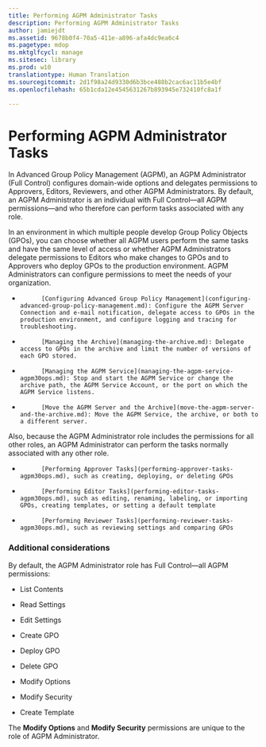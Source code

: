 ```yaml
---
title: Performing AGPM Administrator Tasks
description: Performing AGPM Administrator Tasks
author: jamiejdt
ms.assetid: 9678b0f4-70a5-411e-a896-afa4dc9ea6c4
ms.pagetype: mdop
ms.mktglfcycl: manage
ms.sitesec: library
ms.prod: w10
translationtype: Human Translation
ms.sourcegitcommit: 2d1f98a24d9330d6b3bce488b2cac6ac11b5e4bf
ms.openlocfilehash: 65b1cda12e4545631267b893945e732410fc8a1f

---
```



# Performing AGPM Administrator Tasks


In Advanced Group Policy Management (AGPM), an AGPM Administrator (Full Control) configures domain-wide options and delegates permissions to Approvers, Editors, Reviewers, and other AGPM Administrators. By default, an AGPM Administrator is an individual with Full Control—all AGPM permissions—and who therefore can perform tasks associated with any role.

In an environment in which multiple people develop Group Policy Objects (GPOs), you can choose whether all AGPM users perform the same tasks and have the same level of access or whether AGPM Administrators delegate permissions to Editors who make changes to GPOs and to Approvers who deploy GPOs to the production environment. AGPM Administrators can configure permissions to meet the needs of your organization.

-   
            [Configuring Advanced Group Policy Management](configuring-advanced-group-policy-management.md): Configure the AGPM Server Connection and e-mail notification, delegate access to GPOs in the production environment, and configure logging and tracing for troubleshooting.

-   
            [Managing the Archive](managing-the-archive.md): Delegate access to GPOs in the archive and limit the number of versions of each GPO stored.

-   
            [Managing the AGPM Service](managing-the-agpm-service-agpm30ops.md): Stop and start the AGPM Service or change the archive path, the AGPM Service Account, or the port on which the AGPM Service listens.

-   
            [Move the AGPM Server and the Archive](move-the-agpm-server-and-the-archive.md): Move the AGPM Service, the archive, or both to a different server.

Also, because the AGPM Administrator role includes the permissions for all other roles, an AGPM Administrator can perform the tasks normally associated with any other role.

-   
            [Performing Approver Tasks](performing-approver-tasks-agpm30ops.md), such as creating, deploying, or deleting GPOs

-   
            [Performing Editor Tasks](performing-editor-tasks-agpm30ops.md), such as editing, renaming, labeling, or importing GPOs, creating templates, or setting a default template

-   
            [Performing Reviewer Tasks](performing-reviewer-tasks-agpm30ops.md), such as reviewing settings and comparing GPOs

### Additional considerations

By default, the AGPM Administrator role has Full Control—all AGPM permissions:

-   List Contents

-   Read Settings

-   Edit Settings

-   Create GPO

-   Deploy GPO

-   Delete GPO

-   Modify Options

-   Modify Security

-   Create Template

The **Modify Options** and **Modify Security** permissions are unique to the role of AGPM Administrator.

 

 








<!--HONumber=Jun16_HO4-->


